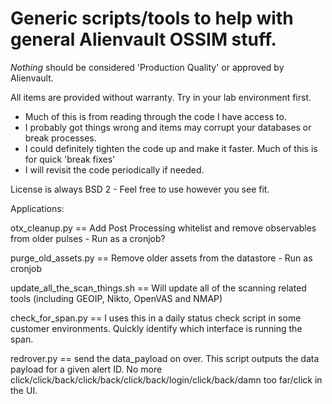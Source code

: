 # Generic scripts/tools to help with general Alienvault OSSIM stuff.
*Nothing* should be considered 'Production Quality' or approved by Alienvault.


All items are provided without warranty. Try in your lab environment first.

* Much of this is from reading through the code I have access to. 
* I probably got things wrong and items may corrupt your databases or break processes.
* I could definitely tighten the code up and make it faster. Much of this is for quick 'break fixes' 
* I will revisit the code periodically if needed.

License is always BSD 2 - Feel free to use however you see fit.


Applications:  

otx_cleanup.py  ==  Add Post Processing whitelist and remove observables from older pulses - Run as a cronjob?

purge_old_assets.py == Remove older assets from the datastore - Run as cronjob

update_all_the_scan_things.sh == Will update all of the scanning related tools (including GEOIP, Nikto, OpenVAS and NMAP)

check_for_span.py == I uses this in a daily status check script in some customer environments. Quickly identify which interface is running the span.

redrover.py == send the data_payload on over. This script outputs the data payload for a given alert ID. No more click/click/back/click/back/click/back/login/click/back/damn too far/click in the UI. 

